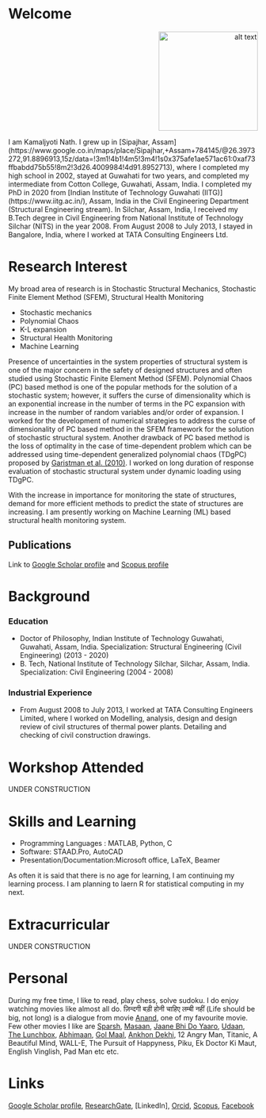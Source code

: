 # Welcome 
<p align="right">
<img src="https://user-images.githubusercontent.com/75487639/101278081-f35a9780-37de-11eb-8f8f-99fafed90c2e.jpg" alt="alt text" width="200" height="200" aligh="right">
</p>
I am Kamaljyoti Nath. I grew up in [Sipajhar, Assam](https://www.google.co.in/maps/place/Sipajhar,+Assam+784145/@26.3973272,91.8896913,15z/data=!3m1!4b1!4m5!3m4!1s0x375afe1ae571ac61:0xaf73ffbabdd75b55!8m2!3d26.4009984!4d91.8952713), where I completed my high school in 2002, stayed at Guwahati for two years, and completed my intermediate from Cotton College, Guwahati, Assam, India. I completed my PhD in 2020 from [Indian Institute of Technology Guwahati (IITG)](https://www.iitg.ac.in/), Assam, India in the Civil Engineering Department (Structural Engineering stream). In Silchar, Assam, India, I received my B.Tech degree in Civil Engineering from National Institute of Technology Silchar (NITS) in the year 2008. From August 2008 to July 2013, I stayed in Bangalore, India, where I worked at TATA Consulting Engineers Ltd.
 
# Research Interest
My broad area of research is in Stochastic Structural Mechanics, Stochastic Finite Element Method (SFEM), Structural Health Monitoring
- Stochastic mechanics
- Polynomial Chaos
- K-L expansion
- Structural Health Monitoring
- Machine Learning

Presence of uncertainties in the system properties of structural system is one of the major concern in the safety of designed structures and often studied using Stochastic Finite Element Method (SFEM). Polynomial Chaos (PC) based method is one of the popular methods for the solution of a stochastic system; however, it suffers the curse of dimensionality which is an exponential increase in the number of terms in the PC expansion with increase in the number of random variables and/or order of expansion. I worked for the development of numerical strategies to address the curse of dimensionality of PC based method in the SFEM framework for the solution of stochastic structural system. Another drawback of PC based method is the loss of optimality in the case of time-dependent problem which can be addressed using time-dependent generalized polynomial chaos (TDgPC) proposed by [Garistman et al. (2010)](https://www.sciencedirect.com/science/article/pii/S0021999110004134). I worked on long duration of response evaluation of stochastic structural system under dynamic loading using TDgPC.

With the increase in importance for monitoring the state of structures, demand for more efficient methods to predict the state of structures are increasing. I am presently working on Machine Learning (ML) based structural health monitoring system.


## Publications

Link to [Google Scholar profile](https://scholar.google.co.in/citations?user=U9Vf1IwAAAAJ&hl=en) and [Scopus profile](https://www.scopus.com/authid/detail.uri?authorId=57072835400)

# Background
### Education
- Doctor of Philosophy, Indian Institute of Technology Guwahati, Guwahati, Assam, India. Specialization: Structural Engineering (Civil Engineering) (2013 - 2020) 
- B. Tech, National Institute of Technology Silchar, Silchar, Assam, India. Specialization: Civil Engineering (2004 - 2008)

### Industrial Experience

- From August 2008 to July 2013, I worked at TATA Consulting Engineers Limited, where I worked on Modelling, analysis, design and design review of civil structures of
thermal power plants. Detailing and checking of civil construction drawings.

# Workshop Attended
UNDER CONSTRUCTION

#  Skills and Learning
- Programming Languages : MATLAB, Python, C
- Software: STAAD.Pro, AutoCAD
- Presentation/Documentation:Microsoft office, LaTeX, Beamer

As often it is said that there is no age for learning, I am continuing my learning process. I am planning to laern R for statistical computing in my next.

# Extracurricular
UNDER CONSTRUCTION
# Personal
During my free time, I like to read, play chess, solve sudoku. I do enjoy watching movies like almost all do. ज़िन्दगी बड़ी होनी चाहिए लम्बी नहीं (Life should be big, not long) is a dialogue from movie [Anand](https://www.imdb.com/title/tt0066763/), one of my favourite movie. Few other movies I like are [Sparsh](https://www.imdb.com/title/tt0079938/), [Masaan](https://www.imdb.com/title/tt4635372/), [Jaane Bhi Do Yaaro](https://www.imdb.com/title/tt0085743/), [Udaan](https://www.imdb.com/title/tt1639426/), [The Lunchbox](https://www.imdb.com/title/tt2350496/), [Abhimaan](https://www.imdb.com/title/tt0069671/), [Gol Maal](https://www.imdb.com/title/tt0079221/), [Ankhon Dekhi](https://www.imdb.com/title/tt3614516/), 12 Angry Man, Titanic, A Beautiful Mind, WALL-E, The Pursuit of Happyness, Piku, Ek Doctor Ki Maut, English Vinglish, Pad Man etc etc.

# Links
[Google Scholar profile](https://scholar.google.co.in/citations?user=U9Vf1IwAAAAJ&hl=en), [ResearchGate](https://www.researchgate.net/profile/Kamaljyoti_Nath2), [LinkedIn], [Orcid](https://orcid.org/0000-0002-5946-6329), [Scopus](https://www.scopus.com/authid/detail.uri?authorId=57072835400), [Facebook](https://www.facebook.com/nath.kamaljyoti/)
